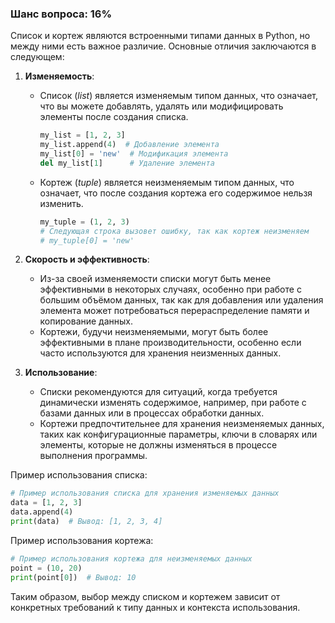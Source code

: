 ### Шанс вопроса: 16%

Список и кортеж являются встроенными типами данных в Python, но между ними есть важное различие. Основные отличия заключаются в следующем:

1. **Изменяемость**: 
   - Список (_list_) является изменяемым типом данных, что означает, что вы можете добавлять, удалять или модифицировать элементы после создания списка.
     ```python
     my_list = [1, 2, 3]
     my_list.append(4)  # Добавление элемента
     my_list[0] = 'new'  # Модификация элемента
     del my_list[1]      # Удаление элемента
     ```
   - Кортеж (_tuple_) является неизменяемым типом данных, что означает, что после создания кортежа его содержимое нельзя изменить.
     ```python
     my_tuple = (1, 2, 3)
     # Следующая строка вызовет ошибку, так как кортеж неизменяем
     # my_tuple[0] = 'new'
     ```

2. **Скорость и эффективность**: 
   - Из-за своей изменяемости списки могут быть менее эффективными в некоторых случаях, особенно при работе с большим объёмом данных, так как для добавления или удаления элемента может потребоваться перераспределение памяти и копирование данных.
   - Кортежи, будучи неизменяемыми, могут быть более эффективными в плане производительности, особенно если часто используются для хранения неизменных данных.

3. **Использование**: 
   - Списки рекомендуются для ситуаций, когда требуется динамически изменять содержимое, например, при работе с базами данных или в процессах обработки данных.
   - Кортежи предпочтительнее для хранения неизменяемых данных, таких как конфигурационные параметры, ключи в словарях или элементы, которые не должны изменяться в процессе выполнения программы.

Пример использования списка:
```python
# Пример использования списка для хранения изменяемых данных
data = [1, 2, 3]
data.append(4)
print(data)  # Вывод: [1, 2, 3, 4]
```

Пример использования кортежа:
```python
# Пример использования кортежа для неизменяемых данных
point = (10, 20)
print(point[0])  # Вывод: 10
```

Таким образом, выбор между списком и кортежем зависит от конкретных требований к типу данных и контекста использования.